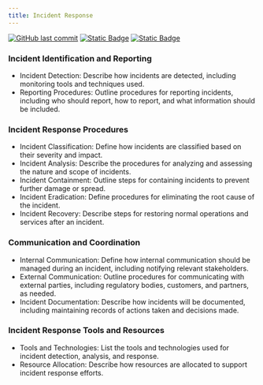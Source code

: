 ```yaml
---
title: Incident Response
---
```

[![GitHub last commit][commitbadge]][commits]
[![Static Badge](https://img.shields.io/badge/Revision_History-gray?logo=searxng&logoColor=ffffff)][commits]
[![Static Badge](https://img.shields.io/badge/Approved-darkgreen?logo=ticktick&logoColor=ffffff)][commits]

<!--bodytext-->
### Incident Identification and Reporting

* Incident Detection: Describe how incidents are detected, including monitoring tools and techniques used.
* Reporting Procedures: Outline procedures for reporting incidents, including who should report, how to report, and what information should be included.
  
### Incident Response Procedures

* Incident Classification: Define how incidents are classified based on their severity and impact.
* Incident Analysis: Describe the procedures for analyzing and assessing the nature and scope of incidents.
* Incident Containment: Outline steps for containing incidents to prevent further damage or spread.
* Incident Eradication: Define procedures for eliminating the root cause of the incident.
* Incident Recovery: Describe steps for restoring normal operations and services after an incident.
  
### Communication and Coordination

* Internal Communication: Define how internal communication should be managed during an incident, including notifying relevant stakeholders.
* External Communication: Outline procedures for communicating with external parties, including regulatory bodies, customers, and partners, as needed.
* Incident Documentation: Describe how incidents will be documented, including maintaining records of actions taken and decisions made.
  
### Incident Response Tools and Resources

* Tools and Technologies: List the tools and technologies used for incident detection, analysis, and response.
* Resource Allocation: Describe how resources are allocated to support incident response efforts.

<!--ref links -->
[commitbadge]: https://img.shields.io/github/last-commit/jluufigma/grc-docs?path=gov%2Fir.md&logo=figma&logoColor=white&label=last%20updated&color=darkgreen
[commits]: https://github.com/jluufigma/grc-docs/commits/main/gov/ir.md